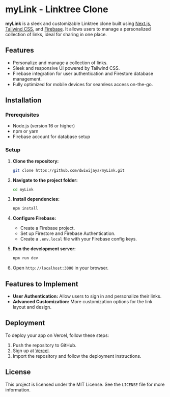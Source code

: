 # myLink - Linktree Clone

**myLink** is a sleek and customizable Linktree clone built using [Next.js](https://nextjs.org/), [Tailwind CSS](https://tailwindcss.com/), and [Firebase](https://firebase.google.com/). It allows users to manage a personalized collection of links, ideal for sharing in one place.

## Features

- Personalize and manage a collection of links.
- Sleek and responsive UI powered by Tailwind CSS.
- Firebase integration for user authentication and Firestore database management.
- Fully optimized for mobile devices for seamless access on-the-go.

## Installation

### Prerequisites

- Node.js (version 16 or higher)
- npm or yarn
- Firebase account for database setup

### Setup

1. **Clone the repository:**
   ```bash
   git clone https://github.com/dwiwijaya/myLink.git
   ```

2. **Navigate to the project folder:**
   ```bash
   cd myLink
   ```

3. **Install dependencies:**
   ```bash
   npm install
   ```

4. **Configure Firebase:**
   - Create a Firebase project.
   - Set up Firestore and Firebase Authentication.
   - Create a `.env.local` file with your Firebase config keys.

5. **Run the development server:**
   ```bash
   npm run dev
   ```

6. Open `http://localhost:3000` in your browser.

## Features to Implement

- **User Authentication:** Allow users to sign in and personalize their links.
- **Advanced Customization:** More customization options for the link layout and design.
  
## Deployment

To deploy your app on Vercel, follow these steps:

1. Push the repository to GitHub.
2. Sign up at [Vercel](https://vercel.com/).
3. Import the repository and follow the deployment instructions.

## License

This project is licensed under the MIT License. See the `LICENSE` file for more information.
